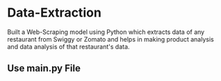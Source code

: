 # Data-Extraction
Built a Web-Scraping model using Python which extracts data of any restaurant from Swiggy or Zomato and helps in making product analysis and data analysis of that restaurant's data.

<h2>Use main.py File</h2>
